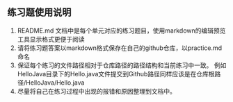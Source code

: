 ## 练习题使用说明
1. README.md 文档中是每个单元对应的练习题目，使用markdown的编辑预览工具显示格式更便于阅读
2. 请将练习题答案以markdown格式保存在自己的github仓库，以practice.md命名
3. 保证每个练习的文件路径相对于仓库路径的路径结构和当前练习中一致。
例如HelloJava目录下的Hello.java文件提交到Github路径同样应该是在仓库根路径/HelloJava/Hello.java
4. 尽量将自己在练习过程中出现的报错和原因整理到文档中。

